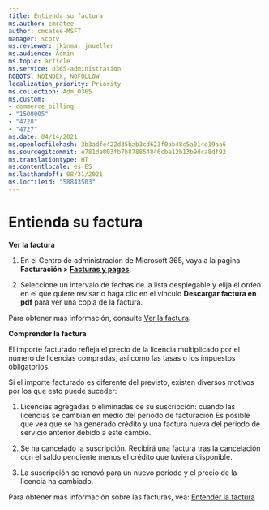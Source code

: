 ```yaml
---
title: Entienda su factura
ms.author: cmcatee
author: cmcatee-MSFT
manager: scotv
ms.reviewer: jkinma, jmueller
ms.audience: Admin
ms.topic: article
ms.service: o365-administration
ROBOTS: NOINDEX, NOFOLLOW
localization_priority: Priority
ms.collection: Adm_O365
ms.custom:
- commerce_billing
- "1500005"
- "4728"
- "4727"
ms.date: 04/14/2021
ms.openlocfilehash: 3b3adfe422d35bab3cd623f0ab48c5a014e19aa6
ms.sourcegitcommit: e781da003fb7b878854846cbe12b13b9dca8df92
ms.translationtype: HT
ms.contentlocale: es-ES
ms.lasthandoff: 08/31/2021
ms.locfileid: "58843503"
---
```

# <a name="understand-your-bill"></a>Entienda su factura

**Ver la factura**

1. En el Centro de administración de Microsoft 365, vaya a la página **Facturación > [Facturas y pagos](https://go.microsoft.com/fwlink/p/?linkid=848039)**.

2. Seleccione un intervalo de fechas de la lista desplegable y elija el orden en el que quiere revisar o haga clic en el vínculo **Descargar factura en pdf** para ver una copia de la factura.

Para obtener más información, consulte [Ver la factura](https://docs.microsoft.com/microsoft-365/commerce/billing-and-payments/view-your-bill-or-invoice).

**Comprender la factura**

El importe facturado refleja el precio de la licencia multiplicado por el número de licencias compradas, así como las tasas o los impuestos obligatorios.

Si el importe facturado es diferente del previsto, existen diversos motivos por los que esto puede suceder:

1. Licencias agregadas o eliminadas de su suscripción: cuando las licencias se cambian en medio del periodo de facturación  Es posible que vea que se ha generado crédito y una factura nueva del período de servicio anterior debido a este cambio.

2. Se ha cancelado la suscripción. Recibirá una factura tras la cancelación con el saldo pendiente menos el crédito que tuviera disponible.

3. La suscripción se renovó para un nuevo período y el precio de la licencia ha cambiado.  

Para obtener más información sobre las facturas, vea: [Entender la factura](https://support.office.com/article/Understand-your-invoice-for-Office-365-for-business-0724b428-fb59-4962-8c37-6674166d7507)
